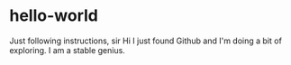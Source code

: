 # hello-world
Just following instructions, sir
Hi I just found Github and I'm doing a bit of exploring.
I am a stable genius.
